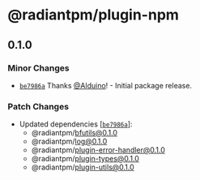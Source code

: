 # @radiantpm/plugin-npm

## 0.1.0
### Minor Changes



- [`be7986a`](https://github.com/RadiantGuild/Apps.RadiantPM/commit/be7986a62980476e650169f8ec49445ff1943d89) Thanks [@Alduino](https://github.com/Alduino)! - Initial package release.


### Patch Changes

- Updated dependencies [[`be7986a`](https://github.com/RadiantGuild/Apps.RadiantPM/commit/be7986a62980476e650169f8ec49445ff1943d89)]:
  - @radiantpm/bfutils@0.1.0
  - @radiantpm/log@0.1.0
  - @radiantpm/plugin-error-handler@0.1.0
  - @radiantpm/plugin-types@0.1.0
  - @radiantpm/plugin-utils@0.1.0
